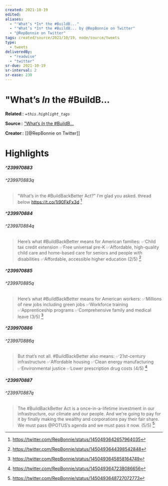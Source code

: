 ```yaml
---
created: 2021-10-19
edited:
aliases:
  - "'What’s *In* the #BuildB..."
  - "'What’s *In* the #BuildB... by @RepBonnie on Twitter"
  - "@RepBonnie on Twitter"
tags: created/source/2021/10/19, node/source/tweets
type: 
  - tweets
deliveredBy: 
  - "readwise"
  - "twitter"
sr-due: 2021-10-19
sr-interval: 2
sr-ease: 230
---
```

# "What’s *In* the \#BuildB...

**Related**:: 
*`=this.highlight_tags`*

**Source**:: ["What’s *In* the \#BuildB...](https://twitter.com/RepBonnie/status/1450493642657964035)

**Creator**:: [[@RepBonnie on Twitter]]

# Highlights
##### ^239970883

  


###### ^239970883q

> "What’s *in* the \#BuildBackBetter Act?"
> I’m glad you asked. 
> thread below https://t.co/1i90FkFx3d 
  [^239970883]

[^239970883]: https://twitter.com/RepBonnie/status/1450493642657964035

##### ^239970884

  


###### ^239970884q

> Here’s what \#BuildBackBetter means for American families:
> ✅Child tax credit extension
> ✅Free universal pre-K
> ✅Affordable, high-quality child care and home-based care for seniors and people with disabilities
> ✅Affordable, accessible higher education 
> (2/5) 
  [^239970884]

[^239970884]: https://twitter.com/RepBonnie/status/1450493644398542848

##### ^239970885

  


###### ^239970885q

> Here’s what \#BuildBackBetter means for American workers:
> ✅Millions of new jobs including green jobs
> ✅Workforce training
> ✅Apprenticeship programs
> ✅Comprehensive family and medical leave 
> (3/5) 
  [^239970885]

[^239970885]: https://twitter.com/RepBonnie/status/1450493645858164749

##### ^239970886

  


###### ^239970886q

> But that’s not all. \#BuildBackBetter also means:
> ✅21st-century infrastructure
> ✅Affordable housing
> ✅Clean energy manufacturing
> ✅Environmental justice 
> ✅Lower prescription drug costs
> (4/5) 
  [^239970886]

[^239970886]: https://twitter.com/RepBonnie/status/1450493647238086656

##### ^239970887

  


###### ^239970887q

> The \#BuildBackBetter Act is a once-in-a-lifetime investment in our infrastructure, our climate and our people. 
> And we're going to pay for it by finally making the wealthy and corporations pay their fair share.
> We must pass @POTUS’s agenda and we must pass it now. 
> (5/5) 
  [^239970887]

[^239970887]: https://twitter.com/RepBonnie/status/1450493648727072773


